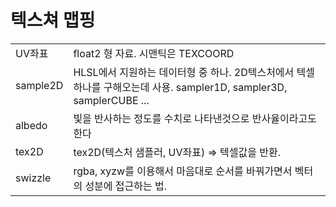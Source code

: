 # 텍스쳐 맵핑

|          |                                                                                       |
| -------- | ------------------------------------------------------------------------------------- |
| UV좌표     | float2 형 자료. 시맨틱은 TEXCOORD                                                            |
| sample2D | HLSL에서 지원하는 데이터형 중 하나. 2D텍스처에서 텍셀 하나를 구해오는데 사용. sampler1D, sampler3D, samplerCUBE ... |
| albedo   | 빛을 반사하는 정도를 수치로 나타낸것으로 반사율이라고도 한다                                                     |
| tex2D    | tex2D(텍스처 샘플러, UV좌표) => 텍셀값을 반환.                                                      |
| swizzle  | rgba, xyzw를 이용해서 마음대로 순서를 바꿔가면서 벡터의 성분에 접근하는 법.                                       |
